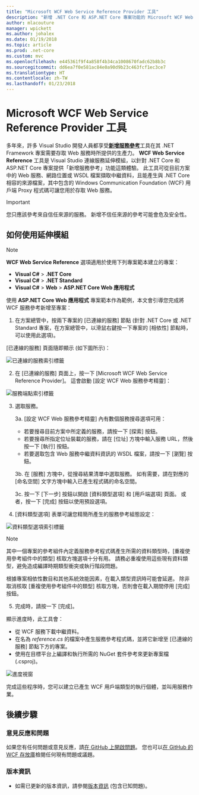 ```yaml
---
title: "Microsoft WCF Web Service Reference Provider 工具"
description: "新增 .NET Core 和 ASP.NET Core 專案功能的 Microsoft WCF Web Service Reference Provider 工具概觀，與 .NET Framework 專案的「新增服務參考」類似。"
author: mlacouture
manager: wpickett
ms.author: johalex
ms.date: 01/19/2018
ms.topic: article
ms.prod: .net-core
ms.custom: mvc
ms.openlocfilehash: e445361f9f4a858f4b34ca1008670fadc62b8b3c
ms.sourcegitcommit: dd6ea7f0e581ac84e0a90d9b23c463fcf1ec3ce7
ms.translationtype: HT
ms.contentlocale: zh-TW
ms.lasthandoff: 01/23/2018
---
```

# <a name="microsoft-wcf-web-service-reference-provider-tool"></a>Microsoft WCF Web Service Reference Provider 工具

多年來，許多 Visual Studio 開發人員都享受[**新增服務參考**](/visualstudio/data-tools/how-to-add-update-or-remove-a-wcf-data-service-reference)工具在其 .NET Framework 專案需要存取 Web 服務時所提供的生產力。  **WCF Web Service Reference** 工具是 Visual Studio 連線服務延伸模組，以針對 .NET Core 和 ASP.NET Core 專案提供「新增服務參考」功能這類體驗。 此工具可從目前方案中的 Web 服務、網路位置或 WSDL 檔案擷取中繼資料，且能產生與 .NET Core 相容的來源檔案，其中包含的 Windows Communication Foundation (WCF) 用戶端 Proxy 程式碼可讓您用於存取 Web 服務。

> [!IMPORTANT]
> 您只應該參考來自信任來源的服務。 新增不信任來源的參考可能會危及安全性。 

## <a name="how-to-use-the-extension"></a>如何使用延伸模組

> [!NOTE]
> **WCF Web Service Reference** 選項適用於使用下列專案範本建立的專案：
> * **Visual C#** > **.NET Core**
> * **Visual C#** > **.NET Standard**
> * **Visual C#** > **Web** > **ASP.NET Core Web 應用程式**

使用 **ASP.NET Core Web 應用程式** 專案範本作為範例，本文會引導您完成將 WCF 服務參考新增至專案：

1. 在方案總管中，按兩下專案的 [已連線的服務] 節點 (針對 .NET Core 或 .NET Standard 專案，在方案總管中，以滑鼠右鍵按一下專案的 [相依性] 節點時，可以使用此選項)。

[已連線的服務] 頁面隨即顯示 (如下圖所示)：

![已連線的服務索引標籤](./media/wcf-web-service-reference-guide/wcfcs-ConnectedServicesPage.png)

2. 在 [已連線的服務] 頁面上，按一下 [Microsoft WCF Web Service Reference Provider]。 這會啟動 [設定 WCF Web 服務參考精靈]：

![服務端點索引標籤](./media/wcf-web-service-reference-guide/wcfcs-ServiceEndpointPage.png)

3. 選取服務。

    3a. [設定 WCF Web 服務參考精靈] 內有數個服務搜尋選項可用：
    
     * 若要搜尋目前方案中所定義的服務，請按一下 [探索] 按鈕。 
     * 若要搜尋所指定位址裝載的服務，請在 [位址] 方塊中輸入服務 URL，然後按一下 [執行] 按鈕。
     * 若要選取包含 Web 服務中繼資料資訊的 WSDL 檔案，請按一下 [瀏覽] 按鈕。 
     
    3b. 在 [服務] 方塊中，從搜尋結果清單中選取服務。 如有需要，請在對應的 [命名空間] 文字方塊中輸入已產生程式碼的命名空間。
    
    3c. 按一下 [下一步] 按鈕以開啟 [資料類型選項] 和 [用戶端選項] 頁面。 或者，按一下 [完成] 按鈕以使用預設選項。


4. [資料類型選項] 表單可讓您精簡所產生的服務參考組態設定：

![資料類型選項索引標籤](./media/wcf-web-service-reference-guide/wcfcs-DataTypesPage.png)

> [!NOTE]
> 其中一個專案的參考組件內定義服務參考程式碼產生所需的資料類型時，[重複使用參考組件中的類型] 核取方塊選項十分有用。  請務必重複使用這些現有資料類型，避免造成編譯時期類型衝突或執行階段問題。

根據專案相依性數目和其他系統效能因素，在載入類型資訊時可能會延遲。 除非取消核取 [重複使用參考組件中的類型] 核取方塊，否則會在載入期間停用 [完成] 按鈕。

5. 完成時，請按一下 [完成]。


顯示進度時，此工具會：

* 從 WCF 服務下載中繼資料。 
* 在名為 *reference.cs* 的檔案中產生服務參考程式碼，並將它新增至 [已連線的服務] 節點下方的專案。 
* 使用在目標平台上編譯和執行所需的 NuGet 套件參考來更新專案檔 (.csproj)。

![進度視窗](./media/wcf-web-service-reference-guide/wcfcs-ProgressWindow.png)

完成這些程序時，您可以建立已產生 WCF 用戶端類型的執行個體，並叫用服務作業。

## <a name="next-steps"></a>後續步驟

### <a name="feedback--questions"></a>意見反應和問題
如果您有任何問題或意見反應，請[在 GitHub 上開啟問題](https://github.com/dotnet/wcf/issues/new)。 您也可以[在 GitHub 的 WCF 存放庫](https://github.com/dotnet/wcf/issues?utf8=%E2%9C%93&q=is:issue%20label:tooling)檢閱任何現有問題或議題。

### <a name="release-notes"></a>版本資訊
* 如需已更新的版本資訊，請參閱[版本資訊](https://github.com/dotnet/wcf/blob/master/release-notes/WCF-Web-Service-Reference-notes.md) (包含已知問題)。 
